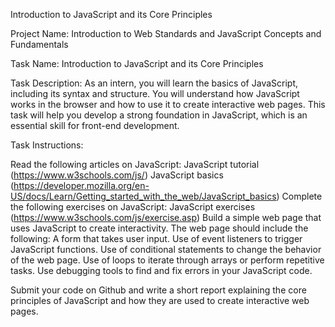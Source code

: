 Introduction to JavaScript and its Core Principles

Project Name: Introduction to Web Standards and JavaScript Concepts and Fundamentals

Task Name: Introduction to JavaScript and its Core Principles

Task Description: As an intern, you will learn the basics of JavaScript, including its syntax and structure. You will understand how JavaScript works in the browser and how to use it to create interactive web pages. This task will help you develop a strong foundation in JavaScript, which is an essential skill for front-end development.

Task Instructions:

Read the following articles on JavaScript:
JavaScript tutorial (https://www.w3schools.com/js/)
JavaScript basics (https://developer.mozilla.org/en-US/docs/Learn/Getting_started_with_the_web/JavaScript_basics)
Complete the following exercises on JavaScript:
JavaScript exercises (https://www.w3schools.com/js/exercise.asp)
Build a simple web page that uses JavaScript to create interactivity. The web page should include the following:
A form that takes user input.
Use of event listeners to trigger JavaScript functions.
Use of conditional statements to change the behavior of the web page.
Use of loops to iterate through arrays or perform repetitive tasks.
Use debugging tools to find and fix errors in your JavaScript code.

Submit your code on Github and write a short report explaining the core principles of JavaScript and how they are used to create interactive web pages.
